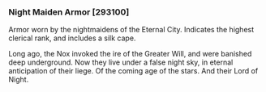 ### Night Maiden Armor [293100]

Armor worn by the nightmaidens of the Eternal City. Indicates the highest clerical rank, and includes a silk cape.

Long ago, the Nox invoked the ire of the Greater Will, and were banished deep underground. Now they live under a false night sky, in eternal anticipation of their liege. Of the coming age of the stars. And their Lord of Night.